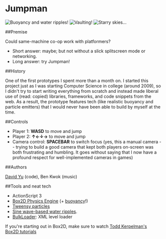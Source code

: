 Jumpman
=======

![Buoyancy and water ripples!](/desktop/Jumpman/raw/master/Screenshots/screen.build.6.27.jpg)
![Vaulting!](/desktop/Jumpman/raw/master/Screenshots/screen.build.newest.jpg)
![Starry skies...](/desktop/Jumpman/raw/master/Screenshots/screen.build.newest2.jpg)

##Premise

Could same-machine co-op work with platformers?

+ Short answer: maybe; but not without a slick splitscreen mode or networking.
+ Long answer: try Jumpman!

##History

One of the first prototypes I spent more than a month on. I started this project just as I was starting Computer Science in college (around 2009), so I didn't try to start writing everything from scratch and instead made liberal use of (read: copied) libraries, frameworks, and code snippets from the web. As a result, the prototype features tech (like realistic buoyancy and particle emitters) that I would never have been able to build by myself at the time.

##Controls

+ Player 1: **WASD** to move and jump
+ Player 2: **↑←↓→** to move and jump
+ Camera control: **SPACEBAR** to switch focus (yes, this a manual camera -- trying to build a good camera that kept both players on-screen was both frustrating and humbling. It goes without saying that I now have a profound respect for well-implemented cameras in games)

##Authors

[David Yu](http://github.com/desktop) (code), Ben Kwok (music)

##Tools and neat tech

+ ActionScript 3
+ [Box2D Physics Engine](http://box2dflash.sourceforge.net) (+ [buoyancy](http://personal.boristhebrave.com/project/b2buoyancycontroller)!)
+ [Tweensy particles](http://code.google.com/p/tweensy/wiki/TweensyFX)
+ [Sine wave-based water ripples](http://www.senocular.com/flash/source/?id=0.28).
+ [BulkLoader](http://code.google.com/p/bulk-loader/wiki/GettingStarted): XML level loader

If you're starting out in Box2D, make sure to watch [Todd Kerpelman's Box2D tutorials](http://www.kerp.net/box2d/)